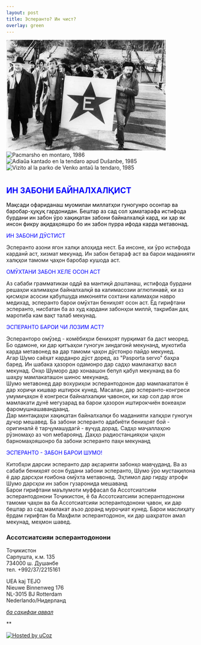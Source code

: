 ```yaml
---
layout: post
title: Эсперанто? Ин чист?
overlay: green
---
```


![Demonstrado en Varzobo, 1984](e_agado/varzobdemo.jpg) ![Pacmarsho en
montaro, 1986](e_agado/esperantomarsxo.jpg) ![Adiaŭa kantado en la
tendaro apud Duŝanbe, 1985](e_agado/adiauo.gif) ![Vizito al la parko de
Venko antaŭ la tendaro, 1985](e_agado/renkontigxo_en_Dusxanbe.jpg)

# <span style="FONT-SIZE: 28pt; COLOR: red">  
  
</span>

## <span style="COLOR: blue">ИН ЗАБОНИ БАЙНАЛХАЛҚИСТ  
  
</span> <span style="COLOR: black"> Мақсади офариданаш муомилаи миллатҳои гуногунро осонтар ва баробар-ҳуқуқ гардонидан. Бештар аз сад сол ҳаматарафа истифода бурдани ин забон ӯро хақиқатан забони байналхалқӣ кард, ки ҳар як инсон фикру ақидаҳояшро бо ин забон пурра ифода карда метавонад.  
  
</span> <span style="COLOR: blue">ИН ЗАБОНИ ДӮСТИСТ  
  
</span> Эсперанто азони ягон халқи алоҳида нест. Ба инсоне, ки ӯро истифода карданӣ аст, хизмат мекунад. Ин забон бетараф аст ва барои маданияти халқҳои тамоми ҷаҳон баробар кушода аст.  
  
<span style="COLOR: blue">ОМӮХТАНИ ЗАБОН ХЕЛЕ ОСОН АСТ  
  
</span> Аз сабаби грамматикаи оддӣ ва мантиқӣ доштанаш, истифода бурдани решаҳои калимаҳои байналхалқӣ ва калимасозии аглютинавӣ, ки аз қисмҳои асосии қабулшуда имконияти сохтани калимаҳои навро медихад, эсперанто барои омӯхтан бениҳоят осон аст. Ёд гирифтани эсперанто, нисбатан ба аз худ кардани забонҳои миллӣ, тақрибан даҳ маротиба кам вақт талаб мекунад.  
  
<span style="COLOR: blue">ЭСПЕРАНТО БАРОИ ЧИ ЛОЗИМ АСТ?  
  
</span> Эсперанторо омӯзед - комёбиҳои бениҳоят пурқимат ба даст меоред. Бо одамоне, ки дар қитъаҳои гуногун зиндагонӣ мекунанд, мукотиба карда метавонед ва дар тамоми ҷаҳон дӯстонро пайдо мекунед.  
Агар Шумо саёҳат карданро дӯст доред, аз "Pasporta servo" баҳра баред. Ин шабака ҳазорон одамонро дар садҳо мамлакатҳо васл мекунад. Онҳо Шуморо дар хонаашон бепул қабул мекунанд ва бо шаҳру мамлакаташон шинос мекунанд.  
Шумо метавонед дар вохуриҳои эсперантодонон дар мамлакататон ё дар хориҷи кишвар иштирок кунед. Масалан, дар эсперанто-конгреси умумиҷаҳон ё конгреси байналхалқии ҷавонон, ки хар сол дар ягон мамлакати дунё мегузарад ва барои ҳазорон иштирокчиён вокеаҳои фаромушнашавандаанд.  
Дар минтақаҳои хақиқатан байналхалқи бо маданияти халқҳои гуногун дучор мешавед. Ба забони эсперанто адабиёти бениҳоят бой - оригиналӣ ё тарҷумашудагӣ - вуҷуд дорад. Садҳо маҷаллаҳою рӯзномаҳо аз чоп мебароянд. Даҳҳо радиостанцияҳои ҷаҳон барномаҳояшонро ба забони эсперанто паҳн мекунанд  
  
<span style="COLOR: blue">ЭСПЕРАНТО - ЗАБОН БАРОИ ШУМО\!  
  
</span> Китобҳои дарсии эсперанто дар ақсарияти забонҳо мавҷуданд. Ва аз сабаби бениҳоят осон будани забони эсперанто, Шумо ӯро мустақилона ё дар дарсҳои ғоибона омӯхта метавонед. Эҳтимол дар гирду атрофи Шумо дарсҳои ин забон гузаронида мешаванд  
Барои гирифтани маълумоти муффасал ба Ассотсиатсияи эсперантодонони Тоҷикистон, ё ба Ассотсиатсияи эсперантодонони тамоми ҷаҳон ва ба Ассотсиатсияи эсперантодонони ҷавон, ки дар бештар аз сад мамлакат аъзо доранд муроҷиат кунед. Барои маслиҳату ёрдам гирифтан ба Маҳфили эсперантодонон, ки дар шаҳратон амал мекунад, меҳмон шавед.  
  

### Ассотсиатсияи эсперантодонони  
Тоҷикистон  
Сарпушта, к.м. 135  
734000 ш. Душанбе  
тел. +992/37/2215161  
  
UEA kaj TEJO  
Nieuwe Binnenweg 176  
NL-3015 BJ Rotterdam  
Nederlando/Нидерланд  
  
*[ба саҳифаи аввал](espermov.htm)*

**

<div data-align="center">

[![Hosted by uCoz](https://s210.ucoz.net/img/cp/5.gif
"Hosted by uCoz")](https://www.ucoz.ru/ "Создать сайт бесплатно")  

</div>
